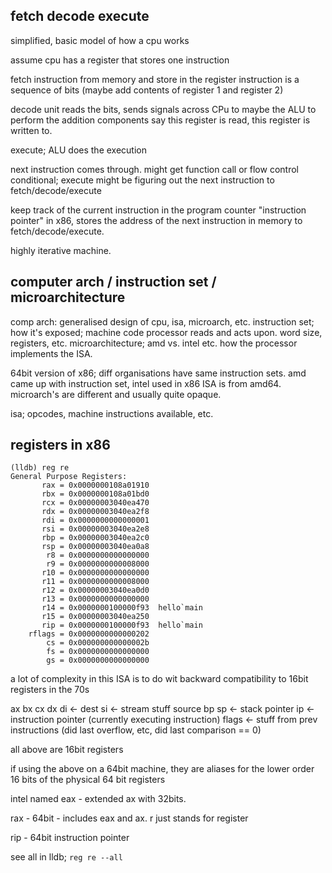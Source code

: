## fetch decode execute

simplified, basic model of how a cpu works

assume cpu has a register that stores one instruction

fetch instruction from memory and store in the register
instruction is a sequence of bits (maybe add contents of register 1 and register 2)

decode unit reads the bits, sends signals across CPu to maybe the ALU to perform the addition
components say this register is read, this register is written to.

execute; ALU does the execution

next instruction comes through. might get function call or flow control conditional; execute might be figuring out the next instruction to fetch/decode/execute

keep track of the current instruction in the program counter "instruction pointer" in x86, stores the address of the next instruction in memory to fetch/decode/execute.

highly iterative machine.

## computer arch / instruction set / microarchitecture

comp arch: generalised design of cpu, isa, microarch, etc.
instruction set; how it's exposed; machine code processor reads and acts upon. word size, registers, etc.
microarchitecture; amd vs. intel etc. how the processor implements the ISA.

64bit version of x86; diff organisations have same instruction sets. amd came up with instruction set, intel used in x86
ISA is from amd64. microarch's are different and usually quite opaque.

isa; opcodes, machine instructions available, etc.

## registers in x86

```
(lldb) reg re
General Purpose Registers:
       rax = 0x0000000108a01910
       rbx = 0x0000000108a01bd0
       rcx = 0x00000003040ea470
       rdx = 0x00000003040ea2f8
       rdi = 0x0000000000000001
       rsi = 0x00000003040ea2e8
       rbp = 0x00000003040ea2c0
       rsp = 0x00000003040ea0a8
        r8 = 0x0000000000000000
        r9 = 0x0000000000008000
       r10 = 0x0000000000000000
       r11 = 0x0000000000008000
       r12 = 0x00000003040ea0d0
       r13 = 0x0000000000000000
       r14 = 0x0000000100000f93  hello`main
       r15 = 0x00000003040ea250
       rip = 0x0000000100000f93  hello`main
    rflags = 0x0000000000000202
        cs = 0x000000000000002b
        fs = 0x0000000000000000
        gs = 0x0000000000000000
```

a lot of complexity in this ISA is to do wit backward compatibility to 16bit registers in the 70s

ax
bx
cx
dx
di <- dest
si <- stream stuff source
bp
sp <- stack pointer
ip <- instruction pointer (currently executing instruction)
flags <- stuff from prev instructions (did last overflow, etc, did last comparison == 0)

all above are 16bit registers

if using the above on a 64bit machine, they are aliases for the lower order 16 bits of the physical 64 bit registers

intel named eax - extended ax with 32bits.

rax - 64bit - includes eax and ax.
r just stands for register

rip - 64bit instruction pointer

see all in lldb; `reg re --all`
